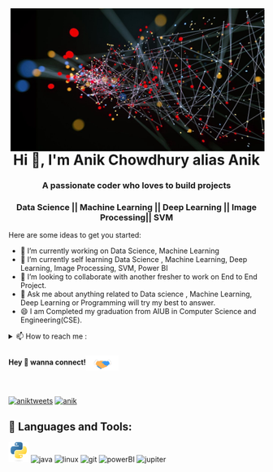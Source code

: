 <img align="right" alt="Code" width="500px" src="https://github.com/Anik1nonly007/Anik1nonly007/blob/main/code%20(2).jpg"/>
<h1 align="center">Hi 👋, I'm Anik Chowdhury alias Anik</h1>
<h3 align="center">A passionate coder who loves to build projects</h3>
<h3 align="center">Data Science || Machine Learning || Deep Learning || Image Processing|| SVM</h3>
Here are some ideas to get you started:

- 🔭 I’m currently working on Data Science, Machine Learning
- 🌱 I’m currently self learning Data Science , Machine Learning, Deep Learning, Image Processing, SVM, Power BI
- 👯 I’m looking to collaborate with another fresher to work on End to End Project.
- 💬 Ask me about anything related to Data science ,  Machine Learning, Deep Learning or Programming will try my best to answer.
- 😄 I am Completed my graduation from AIUB in Computer Science and Engineering(CSE).

 <details> <summary> 📫 How to reach me :</summary><a href="mailto:chowdhurydiptho@gmail.com"> <img src="https://upload.wikimedia.org/wikipedia/commons/7/7e/Gmail_icon_%282020%29.svg" width="22px"/> </a>
</details>
<h3 align="left"🔭 I’m currently learning & working on Data Science , Machine Learning, Deep Learning , Image Processing and SVM.</h3>
<h4 align="left">Hey 👋 wanna connect!<img align="center" src="https://github.com/Kushal997-das/Kushal997-das/blob/master/Profile%20generator/Handshake.gif" height="30px"></h4> <br>
<p align="left">
<a href="https://twitter.com/AnikJassan" target="blank"><img align="center" src="https://raw.githubusercontent.com/rahuldkjain/github-profile-readme-generator/master/src/images/icons/Social/twitter.svg" alt="aniktweets" height="30" width="40" /></a>
<a href="https://www.linkedin.com/in/anik-chowdhury-356817136" target="blank"><img align="center" src="https://raw.githubusercontent.com/rahuldkjain/github-profile-readme-generator/master/src/images/icons/Social/linked-in-alt.svg" alt="anik" height="30" width="40" /></a>
  <h2 align="left">🚀 Languages and Tools:</h2>
<p align="left">
  <img src="https://github.com/Kushal997-das/Kushal997-das/blob/master/Profile%20generator/python-original.svg" alt="python" width="40" height="40"/> 
  <img src="https://upload.wikimedia.org/wikipedia/en/3/30/Java_programming_language_logo.svg" alt="java" width="40" height="40"/> 
  <img src="https://en.wikipedia.org/wiki/Linux#/media/File:Tux.svg" alt="linux" width="40" height="40"/>
 <img src="https://www.vectorlogo.zone/logos/git-scm/git-scm-icon.svg" alt="git" width="40" height="40"/> 
  <img alt="powerBI"  src="https://user-images.githubusercontent.com/93881696/173186582-6661b493-747d-40b0-a573-9706ba119ed8.png
"width="50" height="40" /> 
  <img alt="jupiter"  src="https://user-images.githubusercontent.com/93881696/173186689-1d1d1747-b500-40e0-af97-9434371e6ec0.png"
"width="40" height="40">
  
</p>
  
 

